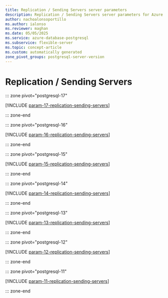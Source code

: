```yaml
---
title: Replication / Sending Servers server parameters
description: Replication / Sending Servers server parameters for Azure Database for PostgreSQL flexible server.
author: nachoalonsoportillo
ms.author: ialonso
ms.reviewer: maghan
ms.date: 05/05/2025
ms.service: azure-database-postgresql
ms.subservice: flexible-server
ms.topic: concept-article
ms.custom: automatically generated
zone_pivot_groups: postgresql-server-version
---
```

# Replication / Sending Servers


::: zone pivot="postgresql-17"

[!INCLUDE [param-17-replication-sending-servers](./includes/param-17-replication-sending-servers.md)]

::: zone-end


::: zone pivot="postgresql-16"

[!INCLUDE [param-16-replication-sending-servers](./includes/param-16-replication-sending-servers.md)]

::: zone-end


::: zone pivot="postgresql-15"

[!INCLUDE [param-15-replication-sending-servers](./includes/param-15-replication-sending-servers.md)]

::: zone-end


::: zone pivot="postgresql-14"

[!INCLUDE [param-14-replication-sending-servers](./includes/param-14-replication-sending-servers.md)]

::: zone-end


::: zone pivot="postgresql-13"

[!INCLUDE [param-13-replication-sending-servers](./includes/param-13-replication-sending-servers.md)]

::: zone-end


::: zone pivot="postgresql-12"

[!INCLUDE [param-12-replication-sending-servers](./includes/param-12-replication-sending-servers.md)]

::: zone-end


::: zone pivot="postgresql-11"

[!INCLUDE [param-11-replication-sending-servers](./includes/param-11-replication-sending-servers.md)]

::: zone-end



